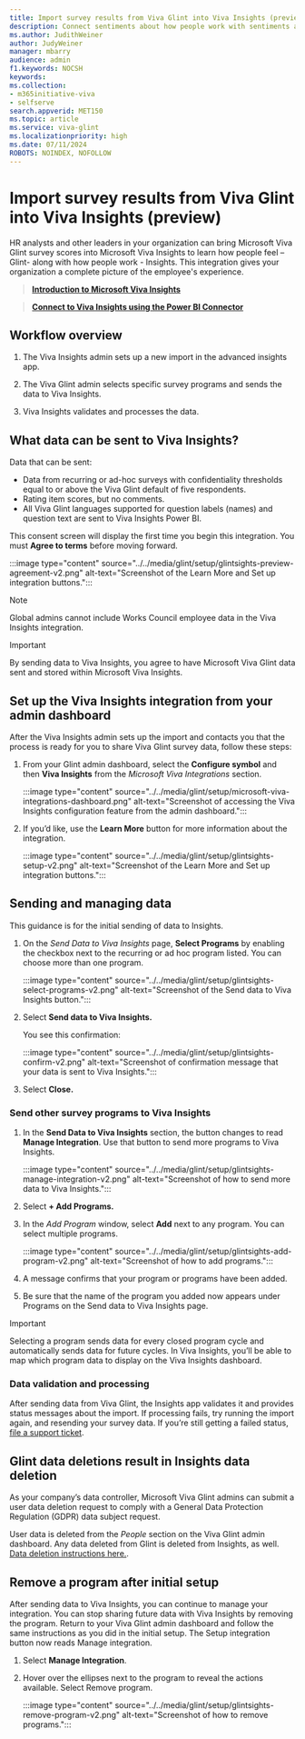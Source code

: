 ```yaml
---
title: Import survey results from Viva Glint into Viva Insights (preview)
description: Connect sentiments about how people work with sentiments about how people feel by sending Viva Glint survey feedback to Viva Insights Power BI.
ms.author: JudithWeiner
author: JudyWeiner
manager: mbarry
audience: admin
f1.keywords: NOCSH
keywords: 
ms.collection:  
- m365initiative-viva
- selfserve 
search.appverid: MET150 
ms.topic: article
ms.service: viva-glint
ms.localizationpriority: high
ms.date: 07/11/2024
ROBOTS: NOINDEX, NOFOLLOW
---
```


# Import survey results from Viva Glint into Viva Insights (preview)

HR analysts and other leaders in your organization can bring Microsoft Viva Glint survey scores into Microsoft Viva Insights to learn how people feel – Glint- along with how people work - Insights.  This integration gives your organization a complete picture of the employee's experience.

>[**Introduction to Microsoft Viva Insights**](/../viva/insights/introduction)

>[**Connect to Viva Insights using the Power BI Connector**](/../viva/insights/advanced/analyst/power-bi-connector)

## Workflow overview 

1. The Viva Insights admin sets up a new import in the advanced insights app. 

1. The Viva Glint admin selects specific survey programs and sends the data to Viva Insights. 

1. Viva Insights validates and processes the data. 

## What data can be sent to Viva Insights?
Data that can be sent:
- Data from recurring or ad-hoc surveys with confidentiality thresholds equal to or above the Viva Glint default of five respondents.
- Rating item scores, but no comments.
- All Viva Glint languages supported for question labels (names) and question text are sent to Viva Insights Power BI.

This consent screen will display the first time you begin this integration. You must **Agree to terms** before moving forward.

:::image type="content" source="../../media/glint/setup/glintsights-preview-agreement-v2.png" alt-text="Screenshot of the Learn More and Set up integration buttons.":::

> [!NOTE]
> Global admins cannot include Works Council employee data in the Viva Insights integration.  

> [!IMPORTANT]
> By sending data to Viva Insights, you agree to have Microsoft Viva Glint data sent and stored within Microsoft Viva Insights.

## Set up the Viva Insights integration from your admin dashboard

After the Viva Insights admin sets up the import and contacts you that the process is ready for you to share Viva Glint survey data, follow these steps:

1. From your Glint admin dashboard, select the **Configure symbol** and then **Viva Insights** from the *Microsoft Viva Integrations* section.

   :::image type="content" source="../../media/glint/setup/microsoft-viva-integrations-dashboard.png" alt-text="Screenshot of accessing the Viva Insights configuration feature from the admin dashboard.":::

2. If you’d like, use the **Learn More** button for more information about the integration.

   :::image type="content" source="../../media/glint/setup/glintsights-setup-v2.png" alt-text="Screenshot of the Learn More and Set up integration buttons.":::

## Sending and managing data

This guidance is for the initial sending of data to Insights.

1. On the *Send Data to Viva Insights* page, **Select Programs** by enabling the checkbox next to the recurring or ad hoc program listed. You can choose more than one program.

   :::image type="content" source="../../media/glint/setup/glintsights-select-programs-v2.png" alt-text="Screenshot of the Send data to Viva Insights button.":::

2. Select **Send data to Viva Insights.**

   You see this confirmation:

   :::image type="content" source="../../media/glint/setup/glintsights-confirm-v2.png" alt-text="Screenshot of confirmation message that your data is sent to Viva Insights.":::

4. Select **Close.**

### Send other survey programs to Viva Insights

1. In the **Send Data to Viva Insights** section, the button changes to read **Manage Integration**. Use that button to send more programs to Viva Insights.

   :::image type="content" source="../../media/glint/setup/glintsights-manage-integration-v2.png" alt-text="Screenshot of how to send more data to Viva Insights.":::

2. Select **+ Add Programs.**

3. In the *Add Program* window, select **Add** next to any program. You can select multiple programs.

   :::image type="content" source="../../media/glint/setup/glintsights-add-program-v2.png" alt-text="Screenshot of how to add programs.":::

4. A message confirms that your program or programs have been added. 

5. Be sure that the name of the program you added now appears under Programs on the Send data to Viva Insights page.
   
> [!IMPORTANT]
> Selecting a program sends data for every closed program cycle and automatically sends data for future cycles. In Viva Insights, you’ll be able to map which program data to display on the Viva Insights dashboard.

### Data validation and processing

After sending data from Viva Glint, the Insights app validates it and provides status messages about the import. 
If processing fails, try running the import again, and resending your survey data. If you’re still getting a failed status, [file a support ticket](/microsoft-365/admin/get-help-support).

## Glint data deletions result in Insights data deletion

As your company’s data controller, Microsoft Viva Glint admins can submit a user data deletion request to comply with a General Data Protection Regulation (GDPR) data subject request. 

User data is deleted from the *People* section on the Viva Glint admin dashboard. Any data deleted from Glint is deleted from Insights, as well. [Data deletion instructions here.](https://go.microsoft.com/fwlink/?linkid=2236554).

## Remove a program after initial setup

After sending data to Viva Insights, you can continue to manage your integration. You can stop sharing future data with Viva Insights by removing the program. Return to your Viva Glint admin dashboard and follow the same instructions as you did in the initial setup. The Setup integration button now reads Manage integration.

1. Select **Manage Integration**.

2. Hover over the ellipses next to the program to reveal the actions available. Select Remove program.

   :::image type="content" source="../../media/glint/setup/glintsights-remove-program-v2.png" alt-text="Screenshot of how to remove programs.":::
